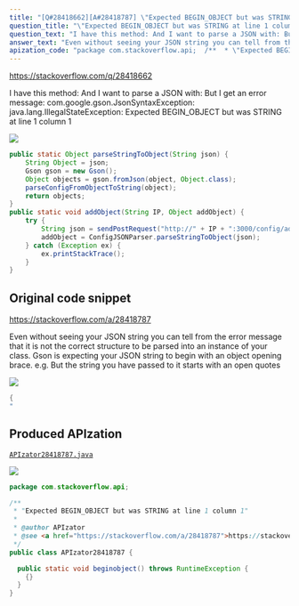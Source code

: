 ```yaml
---
title: "[Q#28418662][A#28418787] \"Expected BEGIN_OBJECT but was STRING at line 1 column 1\""
question_title: "\"Expected BEGIN_OBJECT but was STRING at line 1 column 1\""
question_text: "I have this method: And I want to parse a JSON with: But I get an error message: com.google.gson.JsonSyntaxException: java.lang.IllegalStateException:   Expected BEGIN_OBJECT but was STRING at line 1 column 1"
answer_text: "Even without seeing your JSON string you can tell from the error message that it is not the correct structure to be parsed into an instance of your class. Gson is expecting your JSON string to begin with an object opening brace. e.g. But the string you have passed to it starts with an open quotes"
apization_code: "package com.stackoverflow.api;  /**  * \"Expected BEGIN_OBJECT but was STRING at line 1 column 1\"  *  * @author APIzator  * @see <a href=\"https://stackoverflow.com/a/28418787\">https://stackoverflow.com/a/28418787</a>  */ public class APIzator28418787 {    public static void beginobject() throws RuntimeException {     {}   } }"
---
```


https://stackoverflow.com/q/28418662

I have this method:
And I want to parse a JSON with:
But I get an error message:
com.google.gson.JsonSyntaxException: java.lang.IllegalStateException:
  Expected BEGIN_OBJECT but was STRING at line 1 column 1


<div class="code-logo"><img src="/stackoverflow.png" /></div>

```java
public static Object parseStringToObject(String json) {
    String Object = json;
    Gson gson = new Gson();
    Object objects = gson.fromJson(object, Object.class);
    parseConfigFromObjectToString(object);
    return objects;
}
public static void addObject(String IP, Object addObject) {
    try {
        String json = sendPostRequest("http://" + IP + ":3000/config/add_Object", ConfigJSONParser.parseConfigFromObjectToString(addObject));
        addObject = ConfigJSONParser.parseStringToObject(json);
    } catch (Exception ex) {
        ex.printStackTrace();
    }
}
```


## Original code snippet

https://stackoverflow.com/a/28418787

Even without seeing your JSON string you can tell from the error message that it is not the correct structure to be parsed into an instance of your class.
Gson is expecting your JSON string to begin with an object opening brace. e.g.
But the string you have passed to it starts with an open quotes

<div class="code-logo"><img src="/stackoverflow.png" /></div>

```java
{
"
```

## Produced APIzation

[`APIzator28418787.java`](https://github.com/pasqualesalza/apization-temp-data/raw/master/search/APIzator28418787.java)

<div class="code-logo"><img src="/apizator.png" /></div>

```java
package com.stackoverflow.api;

/**
 * "Expected BEGIN_OBJECT but was STRING at line 1 column 1"
 *
 * @author APIzator
 * @see <a href="https://stackoverflow.com/a/28418787">https://stackoverflow.com/a/28418787</a>
 */
public class APIzator28418787 {

  public static void beginobject() throws RuntimeException {
    {}
  }
}

```